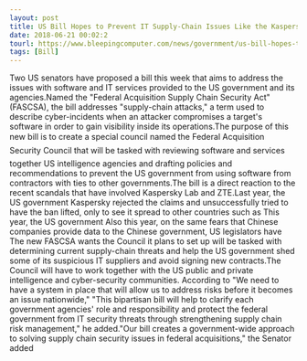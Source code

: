 ```yaml
---
layout: post
title: US Bill Hopes to Prevent IT Supply-Chain Issues Like the Kaspersky & ZTE Fiascos
date: 2018-06-21 00:02:2
tourl: https://www.bleepingcomputer.com/news/government/us-bill-hopes-to-prevent-it-supply-chain-issues-like-the-kaspersky-and-zte-fiascos/
tags: [Bill]
---
```

Two US senators have proposed a bill this week that aims to address the issues with software and IT services provided to the US government and its agencies.Named the "Federal Acquisition Supply Chain Security Act" (FASCSA), the bill addresses "supply-chain attacks," a term used to describe cyber-incidents when an attacker compromises a target's software in order to gain visibility inside its operations.The purpose of this new bill is to create a special council named the Federal Acquisition Security Council that will be tasked with reviewing software and services together US intelligence agencies and drafting policies and recommendations to prevent the US government from using software from contractors with ties to other governments.The bill is a direct reaction to the recent scandals that have involved Kaspersky Lab and ZTE.Last year, the US government Kaspersky rejected the claims and unsuccessfully tried to have the ban lifted, only to see it spread to other countries such as This year, the US government Also this year, on the same fears that Chinese companies provide data to the Chinese government, US legislators have The new FASCSA wants the Council it plans to set up will be tasked with determining current supply-chain threats and help the US government shed some of its suspicious IT suppliers and avoid signing new contracts.The Council will have to work together with the US public and private intelligence and cyber-security communities. According to "We need to have a system in place that will allow us to address risks before it becomes an issue nationwide," "This bipartisan bill will help to clarify each government agencies' role and responsibility and protect the federal government from IT security threats through strengthening supply chain risk management," he added."Our bill creates a government-wide approach to solving supply chain security issues in federal acquisitions," the Senator added 